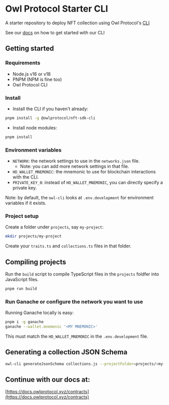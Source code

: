 # Owl Protocol Starter CLI
A starter repository to deploy NFT collection using Owl Protocol's [CLI](https://github.com/owlprotocol/owlprotocol/tree/main/packages/cli)

See our [docs](http://localhost:3000/contracts/getting-started/cli) on how to get started with our CLI

## Getting started

### Requirements
* Node.js v16 or v18
* PNPM (NPM is fine too)
* Owl Protocol CLI

### Install
* Install the CLI if you haven't already:
```bash
pnpm install -g @owlprotocol/nft-sdk-cli
```

* Install node modules:
```bash
pnpm install
```

### Environment variables
* `NETWORK`: the network settings to use in the `networks.json` file.
    * Note: you can add more network settings in that file.
* `HD_WALLET_MNEMONIC`: the mnemonic to use for blockchain interactions with the CLI.
* `PRIVATE_KEY_0`: instead of `HD_WALLET_MNEMONIC`, you can directly specify a private key.

Note: by default, the `owl-cli` looks at `.env.development` for environment variables if it exists.

### Project setup
Create a folder under `projects`, say `my-project`:

```bash
mkdir projects/my-project
```

Create your `traits.ts` and `collections.ts` files in that folder.

## Compiling projects
Run the `build` script to compile TypeScript files in the `projects` foldfer into JavaScript files.

```bash
pnpm run build
```

### Run Ganache or configure the network you want to use

Running Ganache locally is easy:
```bash
pnpm i -g ganache
ganache --wallet.mnemonic '<MY MNEMONIC>'
```

This must match the `HD_WALLET_MNEMONIC` in the `.env.development` file.

## Generating a collection JSON Schema
```bash
owl-cli generateJsonSchema collections.js --projectFolder=projects/<my-project>
```

## Continue with our docs at: 

[https://docs.owlprotocol.xyz/contracts](https://docs.owlprotocol.xyz/contracts)


